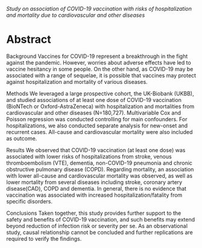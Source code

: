 
*Study on association of COVID-19 vaccination with risks of hospitalization and mortality due to cardiovascular and other diseases*

# Abstract 
Background   Vaccines for COVID-19 represent a breakthrough in the fight against the pandemic. However, worries about adverse effects have led to vaccine hesitancy in some people. On the other hand, as COVID-19 may be associated with a range of sequelae, it is possible that vaccines may protect against hospitalization and mortality of various diseases.

Methods    We leveraged a large prospective cohort, the UK-Biobank (UKBB), and studied associations of at least one dose of COVID-19 vaccination (BioNTech or Oxford-AstraZeneca) with hospitalization and mortalities from cardiovascular and other diseases (N=180,727). Multivariable Cox and Poisson regression was conducted controlling for main confounders. For hospitalizations, we also conducted separate analysis for new-onset and recurrent cases. All-cause and cardiovascular mortality were also included as outcome. 

Results      We observed that COVID-19 vaccination (at least one dose) was associated with lower risks of hospitalizations from stroke, venous thromboembolism (VTE), dementia, non-COVID-19 pneumonia and chronic obstructive pulmonary disease (COPD). Regarding mortality, an association with lower all-cause and cardiovascular mortality was observed, as well as lower mortality from several diseases including stroke, coronary artery disease(CAD), COPD and dementia. In general, there is no evidence that vaccination was associated with increased hospitalization/fatality from specific disorders. 

Conclusions    Taken together, this study provides further support to the safety and benefits of COVID-19 vaccination, and such benefits may extend beyond reduction of infection risk or severity per se. As an observational study, causal relationship cannot be concluded and further replications are required to verify the findings. 

